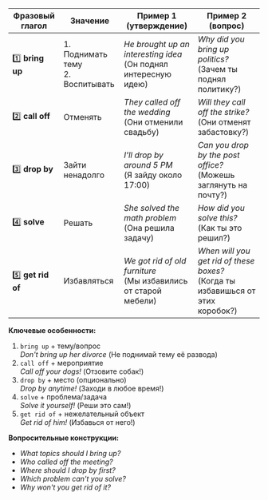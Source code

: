 | Фразовый глагол | Значение          | Пример 1 (утверждение)       | Пример 2 (вопрос)            |
|-----------------|-------------------|-------------------------------|------------------------------|
| 1️⃣ **bring up**    | 1. Поднимать тему<br>2. Воспитывать | *He brought up an interesting idea*<br>(Он поднял интересную идею) | *Why did you bring up politics?*<br>(Зачем ты поднял политику?) |
| 2️⃣ **call off**    | Отменять          | *They called off the wedding*<br>(Они отменили свадьбу) | *Will they call off the strike?*<br>(Они отменят забастовку?) |
| 3️⃣ **drop by**     | Зайти ненадолго   | *I'll drop by around 5 PM*<br>(Я зайду около 17:00) | *Can you drop by the post office?*<br>(Можешь заглянуть на почту?) |
| 4️⃣ **solve**       | Решать            | *She solved the math problem*<br>(Она решила задачу) | *How did you solve this?*<br>(Как ты это решил?) |
| 5️⃣  **get rid of**  | Избавляться       | *We got rid of old furniture*<br>(Мы избавились от старой мебели) | *When will you get rid of these boxes?*<br>(Когда ты избавишься от этих коробок?) |

**Ключевые особенности:**
1. `bring up` + тему/вопрос  
   *Don't bring up her divorce* (Не поднимай тему её развода)  
2. `call off` + мероприятие  
   *Call off your dogs!* (Отзовите собак!)  
3. `drop by` + место (опционально)  
   *Drop by anytime!* (Заходи в любое время!)  
4. `solve` + проблема/задача  
   *Solve it yourself!* (Реши это сам!)  
5. `get rid of` + нежелательный объект  
   *Get rid of him!* (Избавься от него!)  

**Вопросительные конструкции:**  
- *What topics should I bring up?*  
- *Who called off the meeting?*  
- *Where should I drop by first?*  
- *Which problem can't you solve?*  
- *Why won't you get rid of it?*  
